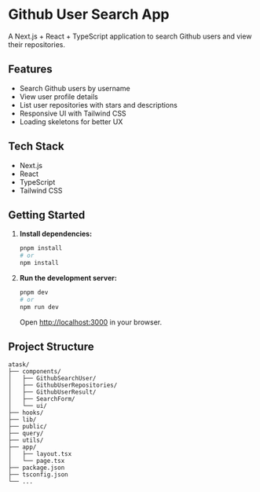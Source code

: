 # Github User Search App

A Next.js + React + TypeScript application to search Github users and view their repositories.

## Features

- Search Github users by username
- View user profile details
- List user repositories with stars and descriptions
- Responsive UI with Tailwind CSS
- Loading skeletons for better UX

## Tech Stack

- Next.js
- React
- TypeScript
- Tailwind CSS

## Getting Started

1. **Install dependencies:**

   ```bash
   pnpm install
   # or
   npm install
   ```

2. **Run the development server:**

   ```bash
   pnpm dev
   # or
   npm run dev
   ```

   Open [http://localhost:3000](http://localhost:3000) in your browser.

## Project Structure

```
atask/
├── components/
│   ├── GithubSearchUser/
│   ├── GithubUserRepositories/
│   ├── GithubUserResult/
│   ├── SearchForm/
│   └── ui/
├── hooks/
├── lib/
├── public/
├── query/
├── utils/
├── app/
│   ├── layout.tsx
│   └── page.tsx
├── package.json
├── tsconfig.json
└── ...
```
